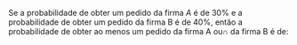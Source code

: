 Se a probabilidade de obter um pedido da firma _A_ é de 30% e a probabilidade de obter um pedido da firma B é de 40%, então a probabilidade de obter ao menos um pedido da firma A ou∩ da firma B é de: